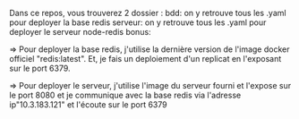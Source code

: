 Dans ce repos, vous trouverez 2 dossier :
bdd: on y retrouve tous les .yaml pour deployer la base redis
serveur: on y retrouve tous les .yaml pour deployer le serveur node-redis
bonus:

=> Pour deployer la base redis, j'utilise la dernière version de l'image docker officiel "redis:latest". 
Et, je fais un deploiement d'un replicat en l'exposant sur le port 6379.

=> Pour deployer le serveur, j'utilise l'image du serveur fourni et l'expose sur le port 8080 et je communique avec la base redis via l'adresse ip"10.3.183.121" et l'écoute sur le port 6379 

